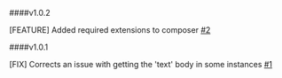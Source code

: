 ####v1.0.2

[FEATURE] Added required extensions to composer [#2](https://github.com/message/php-mime-mail-parser/pull/2) 

####v1.0.1

[FIX] Corrects an issue with getting the 'text' body in some instances [#1](https://github.com/message/php-mime-mail-parser/pull/1) 
